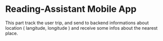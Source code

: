 # Reading-Assistant Mobile App
This part track the user trip, and send to backend informations about location ( langitude, longitude ) and receive some infos about the nearest place.
